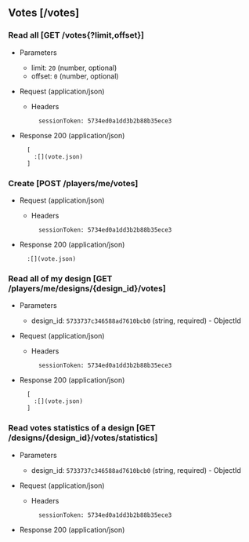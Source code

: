 ## Votes [/votes]

### Read all [GET /votes{?limit,offset}]

+ Parameters
    + limit: `20` (number, optional)
    + offset: `0` (number, optional)

+ Request (application/json)

    + Headers

            sessionToken: 5734ed0a1dd3b2b88b35ece3

+ Response 200 (application/json)

        [
          :[](vote.json)
        ]

### Create [POST /players/me/votes]

+ Request (application/json)

    + Headers

            sessionToken: 5734ed0a1dd3b2b88b35ece3

+ Response 200 (application/json)

        :[](vote.json)

### Read all of my design [GET /players/me/designs/{design_id}/votes]

+ Parameters
    + design_id: `5733737c346588ad7610bcb0` (string, required) - ObjectId

+ Request (application/json)

    + Headers

            sessionToken: 5734ed0a1dd3b2b88b35ece3

+ Response 200 (application/json)

        [
          :[](vote.json)
        ]

### Read votes statistics of a design [GET /designs/{design_id}/votes/statistics]

+ Parameters
    + design_id: `5733737c346588ad7610bcb0` (string, required) - ObjectId

+ Request (application/json)

    + Headers

            sessionToken: 5734ed0a1dd3b2b88b35ece3

+ Response 200 (application/json)
